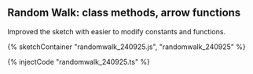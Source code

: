 ## Random Walk: class methods, arrow functions

Improved the sketch with easier to modify constants and functions.

{% sketchContainer "randomwalk_240925.js", "randomwalk_240925" %}

{% injectCode "randomwalk_240925.ts" %}